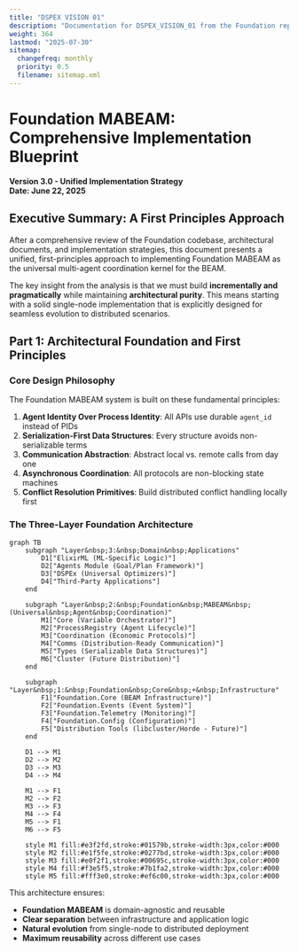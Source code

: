 ```yaml
---
title: "DSPEX VISION 01"
description: "Documentation for DSPEX_VISION_01 from the Foundation repository."
weight: 364
lastmod: "2025-07-30"
sitemap:
  changefreq: monthly
  priority: 0.5
  filename: sitemap.xml
---
```


# Foundation MABEAM: Comprehensive Implementation Blueprint
**Version 3.0 - Unified Implementation Strategy**  
**Date: June 22, 2025**

## Executive Summary: A First Principles Approach

After a comprehensive review of the Foundation codebase, architectural documents, and implementation strategies, this document presents a unified, first-principles approach to implementing Foundation MABEAM as the universal multi-agent coordination kernel for the BEAM.

The key insight from the analysis is that we must build **incrementally and pragmatically** while maintaining **architectural purity**. This means starting with a solid single-node implementation that is explicitly designed for seamless evolution to distributed scenarios.

## Part 1: Architectural Foundation and First Principles

### Core Design Philosophy

The Foundation MABEAM system is built on these fundamental principles:

1. **Agent Identity Over Process Identity**: All APIs use durable `agent_id` instead of PIDs
2. **Serialization-First Data Structures**: Every structure avoids non-serializable terms
3. **Communication Abstraction**: Abstract local vs. remote calls from day one
4. **Asynchronous Coordination**: All protocols are non-blocking state machines
5. **Conflict Resolution Primitives**: Build distributed conflict handling locally first

### The Three-Layer Foundation Architecture

```mermaid
graph TB
    subgraph "Layer&nbsp;3:&nbsp;Domain&nbsp;Applications"
        D1["ElixirML (ML-Specific Logic)"]
        D2["Agents Module (Goal/Plan Framework)"]
        D3["DSPEx (Universal Optimizers)"]
        D4["Third-Party Applications"]
    end

    subgraph "Layer&nbsp;2:&nbsp;Foundation&nbsp;MABEAM&nbsp;(Universal&nbsp;Agent&nbsp;Coordination)"
        M1["Core (Variable Orchestrator)"]
        M2["ProcessRegistry (Agent Lifecycle)"]
        M3["Coordination (Economic Protocols)"]
        M4["Comms (Distribution-Ready Communication)"]
        M5["Types (Serializable Data Structures)"]
        M6["Cluster (Future Distribution)"]
    end

    subgraph "Layer&nbsp;1:&nbsp;Foundation&nbsp;Core&nbsp;+&nbsp;Infrastructure"
        F1["Foundation.Core (BEAM Infrastructure)"]
        F2["Foundation.Events (Event System)"]
        F3["Foundation.Telemetry (Monitoring)"]
        F4["Foundation.Config (Configuration)"]
        F5["Distribution Tools (libcluster/Horde - Future)"]
    end

    D1 --> M1
    D2 --> M2
    D3 --> M3
    D4 --> M4
    
    M1 --> F1
    M2 --> F2
    M3 --> F3
    M4 --> F4
    M5 --> F1
    M6 --> F5

    style M1 fill:#e3f2fd,stroke:#01579b,stroke-width:3px,color:#000
    style M2 fill:#e1f5fe,stroke:#0277bd,stroke-width:3px,color:#000
    style M3 fill:#e0f2f1,stroke:#00695c,stroke-width:3px,color:#000
    style M4 fill:#f3e5f5,stroke:#7b1fa2,stroke-width:3px,color:#000
    style M5 fill:#fff3e0,stroke:#ef6c00,stroke-width:3px,color:#000
```

This architecture ensures:
- **Foundation MABEAM** is domain-agnostic and reusable
- **Clear separation** between infrastructure and application logic
- **Natural evolution** from single-node to distributed deployment
- **Maximum reusability** across different use cases



